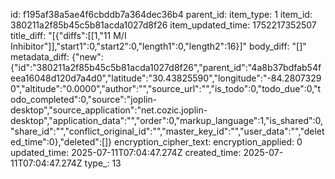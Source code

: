 id: f195af38a5ae4f6cbddb7a364dec36b4
parent_id: 
item_type: 1
item_id: 380211a2f85b45c5b81acda1027d8f26
item_updated_time: 1752217352507
title_diff: "[{\"diffs\":[[1,\"11 M/I Inhibitor\"]],\"start1\":0,\"start2\":0,\"length1\":0,\"length2\":16}]"
body_diff: "[]"
metadata_diff: {"new":{"id":"380211a2f85b45c5b81acda1027d8f26","parent_id":"4a8b37bdfab54feea16048d120d7a4d0","latitude":"30.43825590","longitude":"-84.28073290","altitude":"0.0000","author":"","source_url":"","is_todo":0,"todo_due":0,"todo_completed":0,"source":"joplin-desktop","source_application":"net.cozic.joplin-desktop","application_data":"","order":0,"markup_language":1,"is_shared":0,"share_id":"","conflict_original_id":"","master_key_id":"","user_data":"","deleted_time":0},"deleted":[]}
encryption_cipher_text: 
encryption_applied: 0
updated_time: 2025-07-11T07:04:47.274Z
created_time: 2025-07-11T07:04:47.274Z
type_: 13